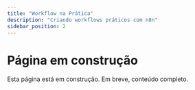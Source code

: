```yaml
---
title: "Workflow na Prática"
description: "Criando workflows práticos com n8n"
sidebar_position: 2
---
```


# Página em construção

Esta página está em construção. Em breve, conteúdo completo.
